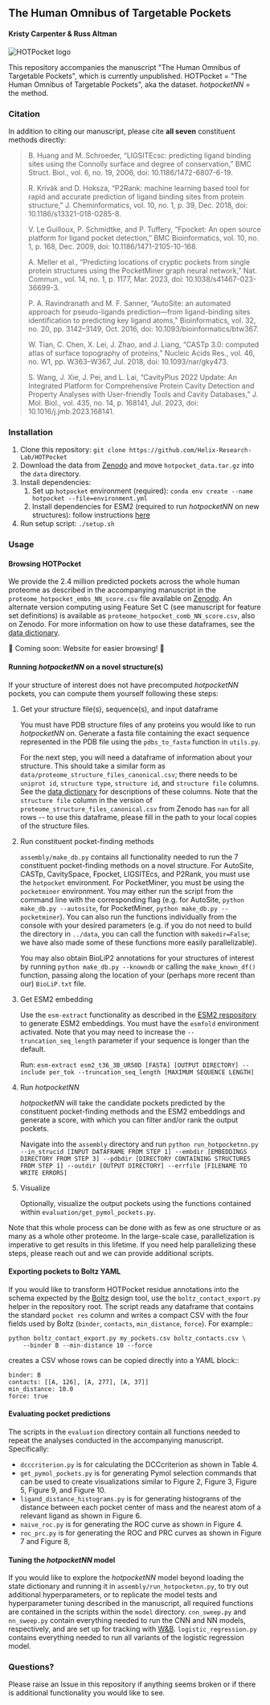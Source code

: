 ## The Human Omnibus of Targetable Pockets
#### Kristy Carpenter & Russ Altman

![HOTPocket logo](hotpocket.png)

This repository accompanies the manuscript "The Human Omnibus of Targetable Pockets", which is currently unpublished. HOTPocket = "The Human Omnibus of Targetable Pockets", aka the dataset. *hotpocketNN* = the method.

### Citation
In addition to citing our manuscript, please cite **all seven** constituent methods directly:
> B. Huang and M. Schroeder, “LIGSITEcsc: predicting ligand binding sites using the Connolly surface and degree of conservation,” BMC Struct. Biol., vol. 6, no. 19, 2006, doi: 10.1186/1472-6807-6-19.
>
> R. Krivák and D. Hoksza, “P2Rank: machine learning based tool for rapid and accurate prediction of ligand binding sites from protein structure,” J. Cheminformatics, vol. 10, no. 1, p. 39, Dec. 2018, doi: 10.1186/s13321-018-0285-8.
>
> V. Le Guilloux, P. Schmidtke, and P. Tuffery, “Fpocket: An open source platform for ligand pocket detection,” BMC Bioinformatics, vol. 10, no. 1, p. 168, Dec. 2009, doi: 10.1186/1471-2105-10-168.
>
> A. Meller et al., “Predicting locations of cryptic pockets from single protein structures using the PocketMiner graph neural network,” Nat. Commun., vol. 14, no. 1, p. 1177, Mar. 2023, doi: 10.1038/s41467-023-36699-3.
>
> P. A. Ravindranath and M. F. Sanner, “AutoSite: an automated approach for pseudo-ligands prediction—from ligand-binding sites identification to predicting key ligand atoms,” Bioinformatics, vol. 32, no. 20, pp. 3142–3149, Oct. 2016, doi: 10.1093/bioinformatics/btw367.
>
> W. Tian, C. Chen, X. Lei, J. Zhao, and J. Liang, “CASTp 3.0: computed atlas of surface topography of proteins,” Nucleic Acids Res., vol. 46, no. W1, pp. W363–W367, Jul. 2018, doi: 10.1093/nar/gky473.
>
> S. Wang, J. Xie, J. Pei, and L. Lai, “CavityPlus 2022 Update: An Integrated Platform for Comprehensive Protein Cavity Detection and Property Analyses with User-friendly Tools and Cavity Databases,” J. Mol. Biol., vol. 435, no. 14, p. 168141, Jul. 2023, doi: 10.1016/j.jmb.2023.168141.


### Installation
1. Clone this repository: `git clone https://github.com/Helix-Research-Lab/HOTPocket`
2. Download the data from [Zenodo](https://zenodo.org/records/16891050) and move `hotpocket_data.tar.gz` into the `data` directory.
3. Install dependencies:
	1. Set up `hotpocket` environment (required): `conda env create --name hotpocket --file=environment.yml`
	2. Install dependencies for ESM2 (required to run *hotpocketNN* on new structures): follow instructions [here](https://github.com/facebookresearch/esm)
4. Run setup script: `./setup.sh`

### Usage
#### Browsing HOTPocket
We provide the 2.4 million predicted pockets across the whole human proteome as described in the accompanying manuscript in the `proteome_hotpocket_embs_NN_score.csv` file available on [Zenodo](https://zenodo.org/records/16891050). An alternate version computing using Feature Set C (see manuscript for feature set definitions) is available as `proteome_hotpocket_comb_NN_score.csv`, also on Zenodo. For more information on how to use these dataframes, see the [data dictionary](data_dictionary.md). 

:construction: Coming soon: Website for easier browsing! :construction:

#### Running *hotpocketNN* on a novel structure(s)
If your structure of interest does not have precomputed *hotpocketNN* pockets, you can compute them yourself following these steps:
1. Get your structure file(s), sequence(s), and input dataframe

    You must have PDB structure files of any proteins you would like to run *hotpocketNN* on. Generate a fasta file containing the exact sequence represented in the PDB file using the `pdbs_to_fasta` function in `utils.py`.

    For the next step, you will need a dataframe of information about your structure. This should take a similar form as `data/proteome_structure_files_canonical.csv`; there needs to be `uniprot id`, `structure type`, `structure id`, and `structure file` columns. See the [data dictionary](data_dictionary.md) for descriptions of these columns. Note that the `structure file` column in the version of `proteome_structure_files_canonical.csv` from Zenodo has `nan` for all rows -- to use this dataframe, please fill in the path to your local copies of the structure files. 

2. Run constituent pocket-finding methods

    `assembly/make_db.py` contains all functionality needed to run the 7 constituent pocket-finding methods on a novel structure. For AutoSite, CASTp, CavitySpace, Fpocket, LIGSITEcs, and P2Rank, you must use the `hotpocket` environment. For PocketMiner, you must be using the `pocketminer` environment. You may either run the script from the command line with the corresponding flag (e.g. for AutoSite, `python make_db.py --autosite`, for PocketMiner, `python make_db.py --pocketminer`). You can also run the functions individually from the console with your desired parameters (e.g. if you do not need to build the directory in `../data`, you can call the function with `makedir=False`; we have also made some of these functions more easily parallelizable).

    You may also obtain BioLiP2 annotations for your structures of interest by running `python make_db.py --knowndb` or calling the `make_known_df()` function, passing along the location of your (perhaps more recent than our) `BioLiP.txt` file.

4. Get ESM2 embedding

    Use the `esm-extract` functionality as described in the [ESM2 respository](https://github.com/facebookresearch/esm) to generate ESM2 embeddings. You must have the `esmfold` environment activated. Note that you may need to increase the `--truncation_seq_length` parameter if your sequence is longer than the default.

    Run: `esm-extract esm2_t36_3B_UR50D [FASTA] [OUTPUT DIRECTORY] --include per_tok --truncation_seq_length [MAXIMUM SEQUENCE LENGTH]`

5. Run *hotpocketNN*

    *hotpocketNN* will take the candidate pockets predicted by the constituent pocket-finding methods and the ESM2 embeddings and generate a score, with which you can filter and/or rank the output pockets.

    Navigate into the `assembly` directory and run `python run_hotpocketnn.py --in_strucid [INPUT DATAFRAME FROM STEP 1] --embdir [EMBEDDINGS DIRECTORY FROM STEP 3] --pdbdir [DIRECTORY CONTAINING STRUCTURES FROM STEP 1] --outdir [OUTPUT DIRECTORY] --errfile [FILENAME TO WRITE ERRORS]`

6. Visualize

    Optionally, visualize the output pockets using the functions contained within `evaluation/get_pymol_pockets.py`.

Note that this whole process can be done with as few as one structure or as many as a whole other proteome. In the large-scale case, parallelization is imperative to get results in this lifetime. If you need help parallelizing these steps, please reach out and we can provide additional scripts.

#### Exporting pockets to Boltz YAML

If you would like to transform HOTPocket residue annotations into the schema expected by the [Boltz](https://github.com/jolibrain/boltz) design tool, use the `boltz_contact_export.py` helper in the repository root. The script reads any dataframe that contains the standard `pocket res` column and writes a compact CSV with the four fields used by Boltz (`binder`, `contacts`, `min_distance`, `force`). For example::

    python boltz_contact_export.py my_pockets.csv boltz_contacts.csv \
        --binder B --min-distance 10 --force

creates a CSV whose rows can be copied directly into a YAML block::

    binder: B
    contacts: [[A, 126], [A, 277], [A, 37]]
    min_distance: 10.0
    force: true

#### Evaluating pocket predictions
The scripts in the `evaluation` directory contain all functions needed to repeat the analyses conducted in the accompanying manuscript. Specifically:
- `dcccriterion.py` is for calculating the DCCcriterion as shown in Table 4.
- `get_pymol_pockets.py` is for generating Pymol selection commands that can be used to create visualizations similar to Figure 2, Figure 3, Figure 5, Figure 9, and Figure 10.
- `ligand_distance_histograms.py` is for generating histograms of the distance between each pocket center of mass and the nearest atom of a relevant ligand as shown in Figure 6.
- `naive_roc.py` is for generating the ROC curve as shown in Figure 4. 
- `roc_prc.py` is for generating the ROC and PRC curves as shown in Figure 7 and Figure 8,

#### Tuning the *hotpocketNN* model
If you would like to explore the *hotpocketNN* model beyond loading the state dictionary and running it in `assembly/run_hotpocketnn.py`, to try out additional hyperparameters, or to replicate the model tests and hyperparameter tuning described in the manuscript, all required functions are contained in the scripts within the `model` directory. `cnn_sweep.py` and `nn_sweep.py` contain everything needed to run the CNN and NN models, respectively, and are set up for tracking with [W&B](https://wandb.ai). `logistic_regression.py` contains everything needed to run all variants of the logistic regression model.

### Questions?
Please raise an Issue in this repository if anything seems broken or if there is additional functionality you would like to see.